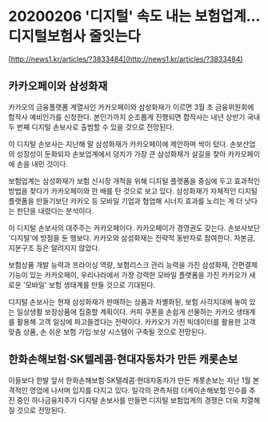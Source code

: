 # 20200206 '디지털' 속도 내는 보험업계…디지털보험사 줄잇는다

[http://news1.kr/articles/?3833484](http://news1.kr/articles/?3833484)

## 카카오페이와 삼성화재

카카오의 금융플랫폼 계열사인 카카오페이와 삼성화재가 이르면 3월 초 금융위원회에 합작사 예비인가를 신청한다. 본인가까지 순조롭게 진행되면 합작사는 내년 상반기 국내 두 번째 디지털 손보사로 출범할 수 있을 것으로 전망된다.

이 디지털 손보사는 지난해 말 삼성화재가 카카오페이에 제안하며 싹이 텄다. 손보산업의 성장성이 둔화되자 손보업계에서 덩치가 가장 큰 삼성화재가 살길을 찾아 카카오페이에 손을 내민 것이다.

보험업계는 삼성화재가 보험 신시장 개척을 위해 디지털 플랫폼을 중심에 두고 효과적인 방법을 찾다가 카카오페이와 한 배를 탄 것으로 보고 있다. 삼성화재가 자체적인 디지털 플랫폼을 만들기보단 카카오 등 모바일 기업과 협업해 시너지 효과를 노리는 게 더 낫다는 판단을 내렸다는 분석이다.

이 디지털 손보사의 대주주는 카카오페이다. 카카오페이가 경영권도 갖는다. 손보사보단 '디지털'에 방점을 둔 행보다. 카카오와 삼성화재는 전략적 동반자로 참여한다. 자본금, 지분구조 등은 알려지지 않았다.

보험상품 개발 능력과 프라이싱 역량, 보험리스크 관리 능력을 가진 삼성화재, 간편결제 기능이 있는 카카오페이, 우리나라에서 가장 강력한 모바일 플랫폼을 가진 카카오가 새로운 '모바일' 보험 생태계를 만들 것으로 기대된다.

디지털 손보사는 현재 삼성화재가 판매하는 상품과 차별화된, 보험 사각지대에 놓여 있는 일상생활 보장상품에 집중할 계획이다. 커피 쿠폰을 손쉽게 선물하는 카카오 생태계를 활용해 고객 일상에 파고들겠다는 전략이다. 카카오가 가진 빅데이터를 활용한 고객 맞춤 상품, 손 쉬운 보험 가입·보상 시스템이 구축될 것으로 전망된다.



## 한화손해보험·SK텔레콤·현대자동차가 만든 캐롯손보

이들보다 한발 앞서 한화손해보험·SK텔레콤·현대자동차가 만든 캐롯손보는 지난 1월 본격적인 영업에 나서며 입지를 다지고 있다. 일각의 관측처럼 더케이손해보험 인수를 추진 중인 하나금융지주가 디지털 손보사를 만들면 디지털 보험업계의 경쟁은 더욱 치열해질 것으로 전망된다.